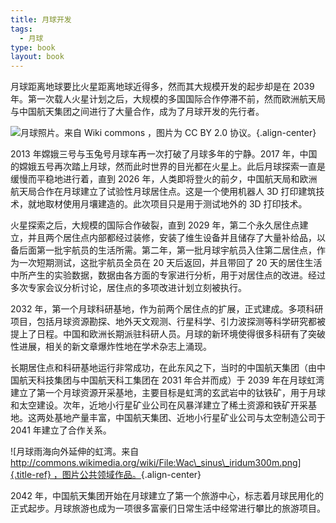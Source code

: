 ```yaml
---
title: 月球开发
tags:
  - 月球
type: book
layout: book
---
```



月球距离地球要比火星距离地球近得多，然而其大规模开发的起步却是在 2039
年。第一次载人火星计划之后，大规模的多国国际合作停滞不前，然而欧洲航天局与中国航天集团之间进行了大量合作，成为了月球开发的先行者。

![月球照片。来自 [Wiki
commons](http://commons.wikimedia.org/wiki/File:Moon_Map_NASA.jpg)
，图片为 CC BY 2.0 协议。](resources/Moon_Map_NASA.jpg){.align-center}

2013 年嫦娥三号与玉兔号月球车再一次打破了月球多年的宁静。2017
年，中国的嫦娥五号再次踏上月球，然而此时世界的目光都在火星上。此后月球探索一直是缓慢而平稳地进行着，直到
2026
年，人类即将登火的前夕，中国航天局和欧洲航天局合作在月球建立了试验性月球居住点。这是一个使用机器人
3D 打印建筑技术，就地取材使用月壤建造的。此次项目只是用于测试地外的 3D
打印技术。

火星探索之后，大规模的国际合作破裂，直到 2029
年，第二个永久居住点建立，并且两个居住点内部都经过装修，安装了维生设备并且储存了大量补给品，以备后面第一批宇航员的生活所需。第二年，第一批月球宇航员入住第二居住点，作为一次短期测试，这批宇航员全员在
20 天后返回，并且带回了 20
天的居住生活中所产生的实验数据，数据由各方面的专家进行分析，用于对居住点的改进。经过多次专家会议分析讨论，居住点的多项改进计划立刻被执行。

2032
年，第一个月球科研基地，作为前两个居住点的扩展，正式建成。多项科研项目，包括月球资源勘探、地外天文观测、行星科学、引力波探测等科学研究都被提上了日程。中国和欧洲长期派驻科研人员。月球的新环境使得很多科研有了突破性进展，相关的新文章爆炸性地在学术杂志上涌现。

长期居住点和科研基地运行非常成功，在此东风之下，当时的中国航天集团（由中国航天科技集团与中国航天科工集团在
2031 年合并而成）于 2039
年在月球虹湾建立了第一个月球资源开采基地，主要目标是虹湾的玄武岩中的钛铁矿，用于月球和太空建设。次年，近地小行星矿业公司在风暴洋建立了稀土资源和铁矿开采基地。这两处基地产量丰富，中国航天集团、近地小行星矿业公司与太空制造公司于
2041 年建立了合作关系。

![月球雨海向外延伸的虹湾。来自
[http://commons.wikimedia.org/wiki/File:Wac\_sinus\_iridum300m.png]{.title-ref}
，图片公共领域作品。](resources/Wac_sinus_iridum300m.png){.align-center}

2042
年，中国航天集团开始在月球建立了第一个旅游中心，标志着月球民用化的正式起步。月球旅游也成为一项很多富豪们日常生活中经常进行攀比的旅游项目。
